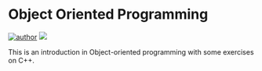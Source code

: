 # Object Oriented Programming

[![author](https://img.shields.io/badge/Gabryel-Raposo-black.svg)](https://www.linkedin.com/in/gabryelraposo) [![](https://img.shields.io/badge/python-3.7+-blue.svg)](https://www.python.org/downloads/release/python-365/)

This is an introduction in Object-oriented programming with some exercises on C++.
